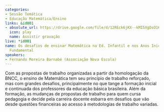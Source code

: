 ```yaml
---
categories:
- Sessão Temática
- Educação Matemática/Ensino
links: &id001
- absolute_url: https://drive.google.com/file/d/12REck6jKX--kMI5XgDsO16oc_6lF-qmn/view?usp=sharing
  icon: play
  name: Assistir gravação
live: *id001
name: Os desafios de ensinar Matemática na Ed. Infantil e nos Anos Iniciais do Ensino
  Fundamental
speakers:
- Fernando Moreira Barnabé (Associação Nova Escola)
---
```


Com as propostas de trabalho organizadas a partir da homologação da BNCC, o ensino de Matemática tem seu princípio de trabalho reforçado, mas com grandes desafios, principalmente no que tange a formação inicial e continuada dos professores da educação básica brasileira. Além da formação, as mudanças de propostas de trabalho para quem cursa pedagogia e decide pela carreira docente esbarra em desafios que vão desde questões financeiras ao acesso à metodologias de trabalho variadas.